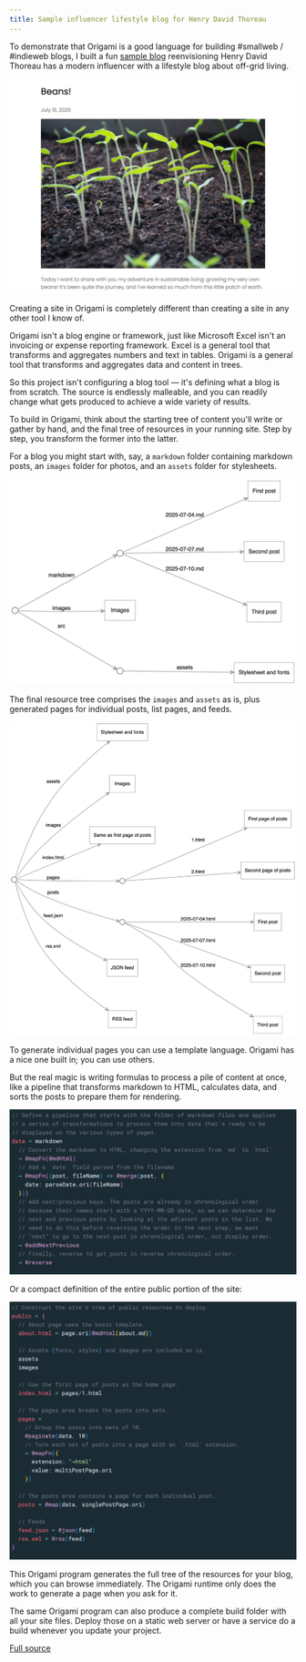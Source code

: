 ```yaml
---
title: Sample influencer lifestyle blog for Henry David Thoreau
---
```


To demonstrate that Origami is a good language for building #smallweb / #indieweb blogs, I built a fun [sample blog](https://pondlife.netlify.app) reenvisioning Henry David Thoreau has a modern influencer with a lifestyle blog about off-grid living.

<a href="https://pondlife.netlify.app">
  <img src="/images/2024/05/beans.png" alt="Blog post titled Beans with text adapted from Thoreau's Walden">
</a>

Creating a site in Origami is completely different than creating a site in any other tool I know of.

Origami isn't a blog engine or framework, just like Microsoft Excel isn't an invoicing or expense reporting framework. Excel is a general tool that transforms and aggregates numbers and text in tables. Origami is a general tool that transforms and aggregates data and content in trees.

So this project isn't configuring a blog tool — it's defining what a blog is from scratch. The source is endlessly malleable, and you can readily change what gets produced to achieve a wide variety of results.

To build in Origami, think about the starting tree of content you'll write or gather by hand, and the final tree of resources in your running site. Step by step, you transform the former into the latter.

For a blog you might start with, say, a `markdown` folder containing markdown posts, an `images` folder for photos, and an `assets` folder for stylesheets.

![Tree diagram of staring point with assets, images, and markdown folders](/images/2024/05/treeStart.png)

The final resource tree comprises the `images` and `assets` as is, plus generated pages for individual posts, list pages, and feeds.

![Tree diagram of site resources showing generated pages, posts, and feed areas](/images/2024/05/treeEnd.png)

To generate individual pages you can use a template language. Origami has a nice one built in; you can use others.

But the real magic is writing formulas to process a pile of content at once, like a pipeline that transforms markdown to HTML, calculates data, and sorts the posts to prepare them for rendering.

![Origami pipeline transforming a markdown folder into data](/images/2024/05/pipeline.png)

Or a compact definition of the entire public portion of the site:

![Origami program that defines the publicly-visible resources for a blog site](/images/2024/05/public.png)

This Origami program generates the full tree of the resources for your blog, which you can browse immediately. The Origami runtime only does the work to generate a page when you ask for it.

The same Origami program can also produce a complete build folder with all your site files. Deploy those on a static web server or have a service do a build whenever you update your project.

[Full source](https://github.com/WebOrigami/pondlife)
